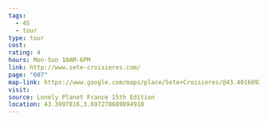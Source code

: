 ```yaml
---
tags:
  - 4S
  - tour
type: tour
cost: 
rating: 4
hours: Mon-Sun 10AM-6PM
link: http://www.sete-croisieres.com/
page: "607"
map-link: https://www.google.com/maps/place/Sete+Croisieres/@43.4016092,3.6946098,17z/data=!3m1!4b1!4m6!3m5!1s0x12b135906fb89e87:0x8561b52cde9941cd!8m2!3d43.4016053!4d3.6971847!16s%2Fg%2F12m916rp4?entry=ttu&g_ep=EgoyMDI0MTAyOS4wIKXMDSoASAFQAw%3D%3D
visit: 
source: Lonely Planet France 15th Edition
location: 43.3997816,3.697278689894918
---
```

